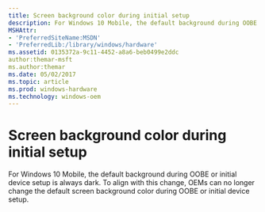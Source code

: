 ```yaml
---
title: Screen background color during initial setup
description: For Windows 10 Mobile, the default background during OOBE or initial device setup is always dark. To align with this change, OEMs can no longer change the default screen background color during OOBE or initial device setup.
MSHAttr:
- 'PreferredSiteName:MSDN'
- 'PreferredLib:/library/windows/hardware'
ms.assetid: 0135372a-9c11-4452-a8a6-beb0499e2ddc
author:themar-msft
ms.author:themar
ms.date: 05/02/2017
ms.topic: article
ms.prod: windows-hardware
ms.technology: windows-oem
---
```


# Screen background color during initial setup


For Windows 10 Mobile, the default background during OOBE or initial device setup is always dark. To align with this change, OEMs can no longer change the default screen background color during OOBE or initial device setup.

 

 






